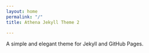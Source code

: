 ```yaml
---
layout: home
permalink: "/"
title: Athena Jekyll Theme 2

---
```


A simple and elegant theme for Jekyll and GitHub Pages.


